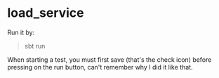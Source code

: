 # load_service


Run it by:

> sbt
> run

When starting a test, you must first save (that's the check icon) before pressing on the run button, can't remember why I did it like that.
